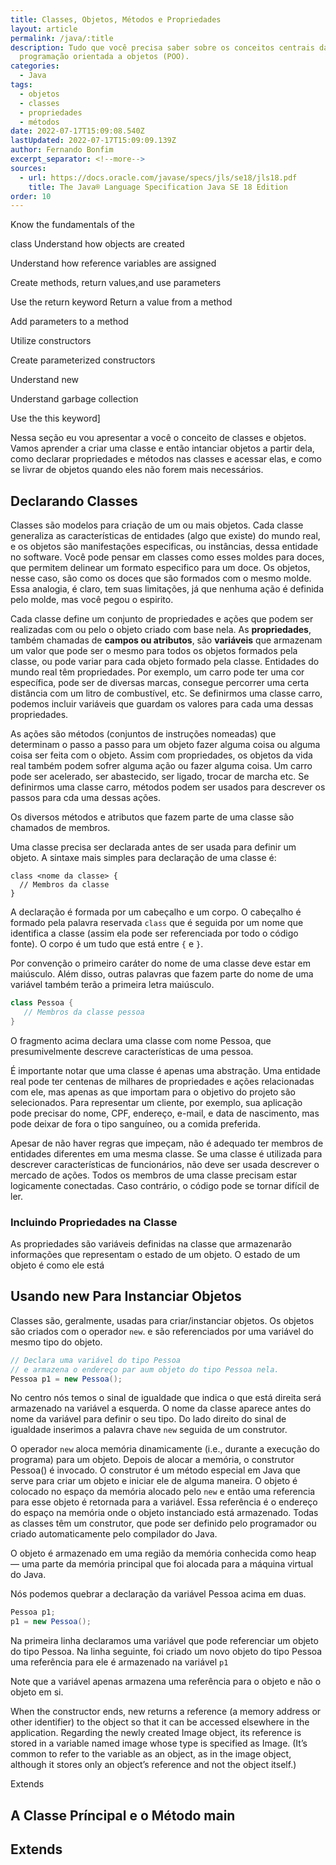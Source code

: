 ```yaml
---
title: Classes, Objetos, Métodos e Propriedades
layout: article
permalink: /java/:title
description: Tudo que você precisa saber sobre os conceitos centrais da
  programação orientada a objetos (POO).
categories:
  - Java
tags:
  - objetos
  - classes
  - propriedades
  - métodos
date: 2022-07-17T15:09:08.540Z
lastUpdated: 2022-07-17T15:09:09.139Z
author: Fernando Bonfim
excerpt_separator: <!--more-->
sources:
  - url: https://docs.oracle.com/javase/specs/jls/se18/jls18.pdf
    title: The Java® Language Specification Java SE 18 Edition
order: 10
---
```

Know the fundamentals of the 

class Understand how objects are created 

Understand how reference variables are assigned 

Create methods, return values,and use parameters 

Use the return keyword Return a value from a method 

Add parameters to a method 

Utilize constructors 

Create parameterized constructors 

Understand new 

Understand garbage collection 

Use the this keyword]

Nessa seção eu vou apresentar a você o conceito de classes e objetos. Vamos aprender a criar uma classe e então intanciar objetos a partir dela, como declarar propriedades e métodos nas classes e acessar elas, e como se livrar de objetos quando eles não forem mais necessários.

## Declarando Classes

Classes são modelos para criação de um ou mais objetos. Cada classe generaliza as características de entidades (algo que existe) do mundo real, e os objetos são manifestações especificas, ou instâncias, dessa entidade no software. Você pode pensar em classes como esses moldes para doces, que permitem delinear um formato especifico para um doce. Os objetos, nesse caso, são como os doces que são formados com o mesmo molde. Essa analogia, é claro, tem suas limitações, já que nenhuma ação é definida pelo molde, mas você pegou o espirito. 

Cada classe define um conjunto de propriedades e ações que podem ser realizadas com ou pelo o objeto criado com base nela. As **propriedades**, também chamadas de **campos ou atributos**, são **variáveis** que armazenam um valor que pode ser o mesmo para todos os objetos formados pela classe, ou pode variar para cada objeto formado pela classe. Entidades do mundo real têm propriedades. Por exemplo, um carro pode ter uma cor específica, pode ser de diversas marcas, consegue percorrer uma certa distância com um litro de combustível,  etc. Se definirmos uma classe carro, podemos incluir variáveis que guardam os valores para cada uma dessas propriedades.

As ações são métodos (conjuntos de instruções nomeadas) que determinam o passo a passo para um objeto fazer alguma coisa ou alguma coisa ser feita com o objeto. Assim com propriedades, os objetos da vida real também podem sofrer alguma ação ou fazer alguma coisa. Um carro pode ser acelerado, ser abastecido, ser ligado, trocar de marcha etc. Se definirmos uma classe carro, métodos podem ser usados para descrever os passos para cda uma dessas ações.

Os diversos métodos e atributos que fazem parte de uma classe são chamados de membros.

Uma classe precisa ser declarada antes de ser usada para definir um objeto.  A sintaxe mais simples para declaração de uma classe é:

```
class <nome da classe> {
  // Membros da classe
}
```

A declaração é formada por um cabeçalho e um corpo. O cabeçalho é formado pela palavra reservada `class` que é seguida por um nome que identifica a classe (assim ela pode ser referenciada por todo o código fonte). O corpo é um tudo que está entre `{` e `}`. 

Por convenção o primeiro caráter do nome de uma classe deve estar em maiúsculo. Além disso, outras palavras que fazem parte do nome de uma variável também terão a primeira letra maiúsculo.

```java
class Pessoa {
   // Membros da classe pessoa
}
```

O fragmento acima declara uma classe com nome Pessoa, que presumivelmente descreve características de uma pessoa. 

É importante notar que uma classe é apenas uma abstração. Uma entidade real pode ter centenas de milhares de propriedades e ações relacionadas com ele, mas apenas as que importam para o objetivo do projeto são selecionados. Para representar um cliente, por exemplo, sua aplicação pode precisar do nome, CPF, endereço, e-mail, e data de nascimento, mas pode deixar de fora o tipo sanguíneo, ou a comida preferida.

Apesar de não haver regras que impeçam, não é adequado ter membros de entidades diferentes em uma mesma classe. Se uma classe é utilizada para descrever características de funcionários, não deve ser usada descrever o mercado de ações. Todos os membros de uma classe precisam estar logicamente conectadas. Caso contrário, o código pode se tornar difícil de ler.

### Incluindo Propriedades na Classe

As propriedades são variáveis definidas na classe que armazenarão informações que representam o estado de um objeto. O estado de um objeto é como ele está 

## Usando new Para Instanciar Objetos

Classes são, geralmente, usadas para criar/instanciar objetos. Os objetos são criados com o operador `new`. e são referenciados por uma variável do mesmo tipo do objeto.

```java
// Declara uma variável do tipo Pessoa
// e armazena o endereço par aum objeto do tipo Pessoa nela.
Pessoa p1 = new Pessoa();
```

No centro nós temos o sinal de igualdade que indica o que está direita será armazenado na variável a esquerda. O   nome da classe aparece antes do nome da variável para definir o seu tipo. Do lado direito do sinal de igualdade inserimos a palavra chave `new` seguida de um construtor. 

O operador `new` aloca memória dinamicamente (i.e., durante a execução do programa) para um objeto. Depois de alocar a memória, o construtor Pessoa() é invocado. O construtor é um método especial em Java que serve para criar um objeto e iniciar ele de alguma maneira. O objeto é colocado no espaço da memória alocado pelo `new` e então uma referencia para esse objeto é retornada para a variável. Essa referência é o endereço do espaço na memória onde o objeto instanciado está armazenado. Todas as classes têm um construtor, que pode ser definido pelo programador ou criado automaticamente pelo compilador do Java.

O objeto é armazenado em uma região da memória conhecida como heap &#8212; uma parte da memória principal que foi alocada para a máquina virtual do Java.

Nós podemos quebrar a declaração da variável Pessoa acima em duas. 

```java
Pessoa p1;
p1 = new Pessoa();
```

Na primeira linha declaramos uma variável que pode referenciar um objeto do tipo Pessoa. Na linha seguinte,  foi criado um novo objeto do tipo Pessoa uma referência para ele é armazenado na variável `p1`

Note que a variável apenas armazena uma referência para o objeto e não o objeto em si. 


When the constructor ends, new returns a reference (a memory address or other identifier) to the
object so that it can be accessed elsewhere in the application. Regarding the newly created Image
object, its reference is stored in a variable named image whose type is specified as Image.
(It’s common to refer to the variable as an object, as in the image object, although it stores only an
object’s reference and not the object itself.)

Extends

## A Classe Príncipal e o Método main

## Extends